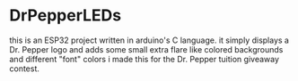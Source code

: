 # DrPepperLEDs
this is an ESP32 project written in arduino's C language.
it simply displays a Dr. Pepper logo and adds some small extra flare like colored backgrounds and different "font" colors
i made this for the Dr. Pepper tuition giveaway contest.
